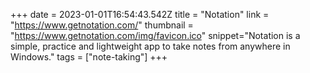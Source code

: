 +++
date = 2023-01-01T16:54:43.542Z
title = "Notation"
link = "https://www.getnotation.com/"
thumbnail = "https://www.getnotation.com/img/favicon.ico"
snippet="Notation is a simple, practice and lightweight app to take notes from anywhere in Windows."
tags = ["note-taking"]
+++
